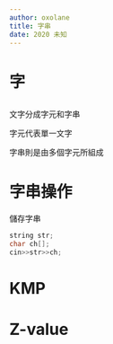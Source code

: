 ```yaml
---
author: oxolane
title: 字串
date: 2020 未知
---
```


# 字

## 
文字分成字元和字串

字元代表單一文字

字串則是由多個字元所組成

# 字串操作

儲存字串
```cpp
string str;
char ch[];
cin>>str>>ch;
```

# KMP

# Z-value
